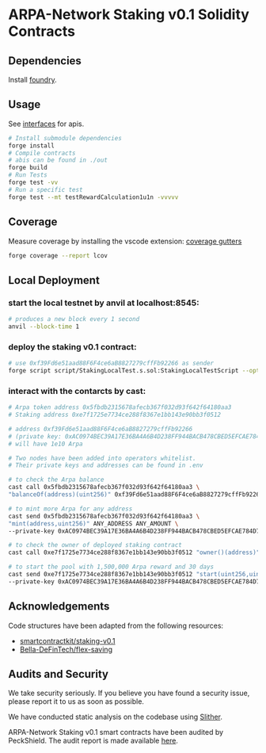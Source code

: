 # ARPA-Network Staking v0.1 Solidity Contracts

## Dependencies

Install [foundry](https://github.com/foundry-rs/foundry#installation).

## Usage

See [interfaces](src/interfaces/) for apis.

```bash
# Install submodule dependencies
forge install
# Compile contracts
# abis can be found in ./out
forge build
# Run Tests
forge test -vv
# Run a specific test
forge test --mt testRewardCalculation1u1n -vvvvv
```

## Coverage

Measure coverage by installing the vscode extension: [coverage gutters](https://marketplace.visualstudio.com/items?itemName=ryanluker.vscode-coverage-gutters)

```bash
forge coverage --report lcov
```

## Local Deployment

### start the local testnet by anvil at localhost:8545:

```bash
# produces a new block every 1 second
anvil --block-time 1
```

### deploy the staking v0.1 contract:

```bash
# use 0xf39Fd6e51aad88F6F4ce6aB8827279cffFb92266 as sender
forge script script/StakingLocalTest.s.sol:StakingLocalTestScript --optimize --fork-url http://localhost:8545 --broadcast
```

### interact with the contarcts by cast:

```bash
# Arpa token address 0x5fbdb2315678afecb367f032d93f642f64180aa3
# Staking address 0xe7f1725e7734ce288f8367e1bb143e90bb3f0512

# address 0xf39Fd6e51aad88F6F4ce6aB8827279cffFb92266
# (private key: 0xAC0974BEC39A17E36BA4A6B4D238FF944BACB478CBED5EFCAE784D7BF4F2FF80)
# will have 1e10 Arpa

# Two nodes have been added into operators whitelist.
# Their private keys and addresses can be found in .env

# to check the Arpa balance
cast call 0x5fbdb2315678afecb367f032d93f642f64180aa3 \
"balanceOf(address)(uint256)" 0xf39Fd6e51aad88F6F4ce6aB8827279cffFb92266

# to mint more Arpa for any address
cast send 0x5fbdb2315678afecb367f032d93f642f64180aa3 \
"mint(address,uint256)" ANY_ADDRESS ANY_AMOUNT \
--private-key 0xAC0974BEC39A17E36BA4A6B4D238FF944BACB478CBED5EFCAE784D7BF4F2FF80

# to check the owner of deployed staking contract
cast call 0xe7f1725e7734ce288f8367e1bb143e90bb3f0512 "owner()(address)"

# to start the pool with 1,500,000 Arpa reward and 30 days
cast send 0xe7f1725e7734ce288f8367e1bb143e90bb3f0512 "start(uint256,uint256)" 1500000000000000000000000 2592000 \
--private-key 0xAC0974BEC39A17E36BA4A6B4D238FF944BACB478CBED5EFCAE784D7BF4F2FF80

```

## Acknowledgements

Code structures have been adapted from the following resources:

- [smartcontractkit/staking-v0.1](https://github.com/smartcontractkit/staking-v0.1)
- [Bella-DeFinTech/flex-saving](https://github.com/Bella-DeFinTech/flex-saving)

## Audits and Security

We take security seriously. If you believe you have found a security issue, please report it to us as soon as possible.

We have conducted static analysis on the codebase using [Slither](https://github.com/crytic/slither).

ARPA-Network Staking v0.1 smart contracts have been audited by PeckShield. The audit report is made available [here](audit/PeckShield-Audit-Report-ARPA-v1.0.pdf).
